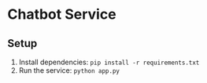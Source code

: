 # Chatbot Service

## Setup
1. Install dependencies: `pip install -r requirements.txt`
2. Run the service: `python app.py`
